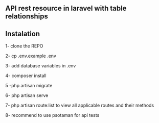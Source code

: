 

## API rest resource in laravel with table relationships


## Instalation

1- clone the REPO

2- cp .env.example .env

3- add database variables in .env

4- composer install

5 -php artisan migrate

6- php artisan serve

7- php artisan route:list to view all applicable routes and their methods

8- recommend to use psotaman for api tests

